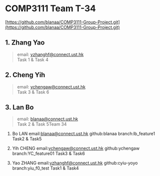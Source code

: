 # COMP3111 Team T-34
[https://github.com/blanaa/COMP3111-Group-Project.git](https://github.com/blanaa/COMP3111-Group-Project.git)
## 1. Zhang Yao
> email:  [yzhanghf@connect.ust.hk](yzhanghf@connect.ust.hk)  
> Task 1 & Task 4
## 2. Cheng Yih
> email: [ychengaw@connect.ust.hk](ychengaw@connect.ust.hk)  
> Task 3 & Task 6
## 3. Lan Bo
> email: [blanaa@connect.ust.hk](blanaa@connect.ust.hk)  
> Task 2 & Task 5Team 34

1. Bo LAN
email:blanaa@connect.ust.hk
github:blanaa
branch:lb_feature1
Task2 & Task5

2. Yih CHENG
email:ychengaw@connect.ust.hk
github:ychengaw
branch:YC_feature01
Task3 & Task6

1. Yao ZHANG
email:yzhanghf@connect.ust.hk
github:cyiu-yoyo
branch:yiu_f0_test
Task1 & Task4